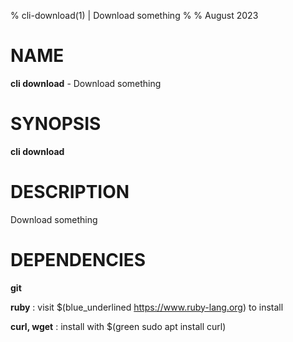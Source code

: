 % cli-download(1) | Download something
% 
% August 2023

NAME
==================================================

**cli download** - Download something

SYNOPSIS
==================================================

**cli download**

DESCRIPTION
==================================================

Download something


DEPENDENCIES
==================================================

**git**

**ruby**
:    visit $(blue_underlined https://www.ruby-lang.org) to install


**curl, wget**
:    install with $(green sudo apt install curl)


